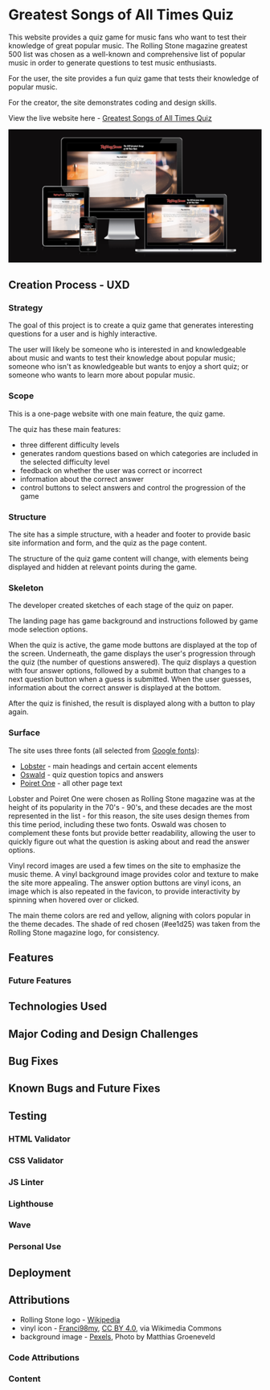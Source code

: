 # Greatest Songs of All Times Quiz

This website provides a quiz game for music fans who want to test their knowledge of great popular music. The Rolling Stone magazine greatest 500 list was chosen as a well-known and comprehensive list of popular music in order to generate questions to test music enthusiasts.

For the user, the site provides a fun quiz game that tests their knowledge of popular music.

For the creator, the site demonstrates coding and design skills.

View the live website here - <a href="https://rowanam.github.io/rolling-stone-best-songs-quiz/" target="_blank">Greatest Songs of All Times Quiz</a>

![website displayed on different screen sizes](documentation/images/devices-display-mockup.png)

## Creation Process - UXD

### Strategy

The goal of this project is to create a quiz game that generates interesting questions for a user and is highly interactive.

The user will likely be someone who is interested in and knowledgeable about music and wants to test their knowledge about popular music; someone who isn't as knowledgeable but wants to enjoy a short quiz; or someone who wants to learn more about popular music.

### Scope

This is a one-page website with one main feature, the quiz game.

The quiz has these main features: 
- three different difficulty levels
- generates random questions based on which categories are included in the selected difficulty level
- feedback on whether the user was correct or incorrect
- information about the correct answer
- control buttons to select answers and control the progression of the game

### Structure

The site has a simple structure, with a header and footer to provide basic site information and form, and the quiz as the page content.

The structure of the quiz game content will change, with elements being displayed and hidden at relevant points during the game.

### Skeleton

The developer created sketches of each stage of the quiz on paper.

The landing page has game background and instructions followed by game mode selection options.

When the quiz is active, the game mode buttons are displayed at the top of the screen. Underneath, the game displays the user's progression through the quiz (the number of questions answered). The quiz displays a question with four answer options, followed by a submit button that changes to a next question button when a guess is submitted. When the user guesses, information about the correct answer is displayed at the bottom.

After the quiz is finished, the result is displayed along with a button to play again.

### Surface

The site uses three fonts (all selected from [Google fonts](https://fonts.google.com/)):
- [Lobster](https://fonts.google.com/specimen/Lobster) - main headings and certain accent elements
- [Oswald](https://fonts.google.com/specimen/Oswald) - quiz question topics and answers
- [Poiret One](https://fonts.google.com/specimen/Poiret+One) - all other page text

Lobster and Poiret One were chosen as Rolling Stone magazine was at the height of its popularity in the 70's - 90's, and these decades are the most represented in the list - for this reason, the site uses design themes from this time period, including these two fonts. Oswald was chosen to complement these fonts but provide better readability, allowing the user to quickly figure out what the question is asking about and read the answer options.

Vinyl record images are used a few times on the site to emphasize the music theme. A vinyl background image provides color and texture to make the site more appealing. The answer option buttons are vinyl icons, an image which is also repeated in the favicon, to provide interactivity by spinning when hovered over or clicked.

The main theme colors are red and yellow, aligning with colors popular in the theme decades. The shade of red chosen (#ee1d25) was taken from the Rolling Stone magazine logo, for consistency.

## Features

### Future Features

## Technologies Used

## Major Coding and Design Challenges

## Bug Fixes

## Known Bugs and Future Fixes

## Testing

### HTML Validator

### CSS Validator

### JS Linter

### Lighthouse

### Wave

### Personal Use

## Deployment

## Attributions

- Rolling Stone logo - [Wikipedia](https://sco.wikipedia.org/wiki/File:Rolling_Stone_logo.svg)
- vinyl icon - <a href="https://commons.wikimedia.org/wiki/File:LP_Vinyl_Symbol_Icon.png">Franci98my</a>, <a href="https://creativecommons.org/licenses/by/4.0">CC BY 4.0</a>, via Wikimedia Commons
- background image - [Pexels](https://www.pexels.com/photo/black-and-gold-vinyl-record-player-3916058/), Photo by Matthias Groeneveld

### Code Attributions

### Content